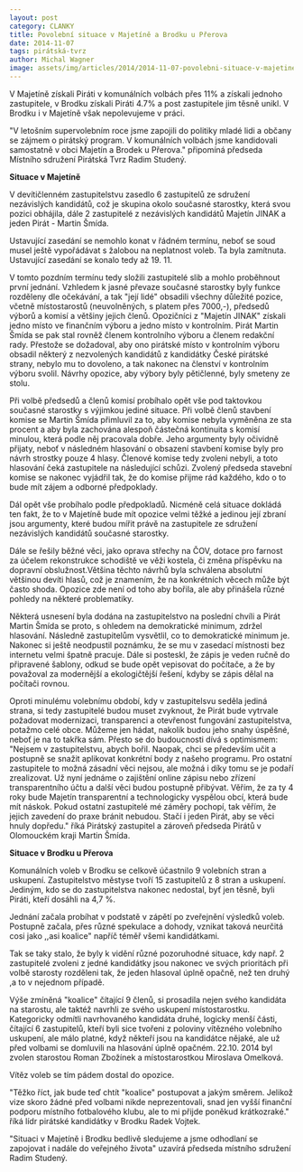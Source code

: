 ```yaml
---
layout: post
category: CLANKY
title: Povolební situace v Majetíně a Brodku u Přerova
date: 2014-11-07
tags: pirátská-tvrz
author: Michal Wagner
image: assets/img/articles/2014/2014-11-07-povolebni-situace-v-majetine-a-brodku-u-pr.jpg   #751x422 pixelu
---
```

V Majetíně získali Piráti v komunálních volbách přes 11% a získali jednoho zastupitele, v Brodku získali Piráti 4.7% a post zastupitele jim těsně unikl. V Brodku i v Majetíně však nepolevujeme v práci.

"V letošním supervolebním roce jsme zapojili do politiky mladé lidi a občany se zájmem o pirátský program. V komunálních volbách jsme kandidovali samostatně v obci Majetín a Brodek u Přerova." připomíná předseda Místního sdružení Pirátská Tvrz Radim Studený.

**Situace v Majetíně**

V devítičlenném zastupitelstvu zasedlo 6 zastupitelů ze sdružení nezávislých kandidátů, což je skupina okolo současné starostky, která svou pozici obhájila, dále 2 zastupitelé z nezávislých kandidátů Majetín JINAK a jeden Pirát - Martin Šmída.

Ustavující zasedání se nemohlo konat v řádném termínu, neboť se soud musel ještě vypořádávat s žalobou na neplatnost voleb. Ta byla zamítnuta. Ustavující zasedání se konalo tedy až 19. 11.

V tomto pozdním termínu tedy složili zastupitelé slib a mohlo proběhnout první jednání. Vzhledem k jasné převaze současné starostky byly funkce rozděleny dle očekávání, a tak "její lidé" obsadili všechny důležité pozice, včetně místostarostů (neuvolněných, s platem přes 7000,-), předsedů výborů a komisí a většiny jejich členů. Opozičníci z "Majetín JINAK" získali jedno místo ve finančním výboru a jedno místo v kontrolním. Pirát Martin Šmída se pak stal rovněž členem kontrolního výboru a členem redakční rady. Přestože se dožadoval, aby ono pirátské místo v kontrolním výboru obsadil některý z nezvolených kandidátů z kandidátky České pirátské strany, nebylo mu to dovoleno, a tak nakonec na členství v kontrolním výboru svolil. Návrhy opozice, aby výbory byly pětičlenné, byly smeteny ze stolu. 

Při volbě předsedů a členů komisí probíhalo opět vše pod taktovkou současné starostky s výjimkou jediné situace. Při volbě členů stavbení komise se Martin Šmída přimluvil za to, aby komise nebyla vyměněna ze sta procent a aby byla zachována alespoň částečná kontinuita s komisí minulou, která podle něj pracovala dobře. Jeho argumenty byly očividně přijaty, neboť v následném hlasování o obsazení stavbení komise byly pro návrh strostky pouze 4 hlasy. Členové komise tedy zvoleni nebyli, a toto hlasování čeká zastupitele na následující schůzi. Zvolený předseda stavební komise se nakonec vyjádřil tak, že do komise přijme rád každého, kdo o to bude mít zájem a odborné předpoklady.

Dál opět vše probíhalo podle předpokladů. Nicméně celá situace dokládá ten fakt, že to v Majetíně bude mít opozice velmi těžké a jedinou její zbraní jsou argumenty, které budou mířit právě na zastupitele ze sdružení nezávislých kandidátů současné starostky.

Dále se řešily běžné věci, jako oprava střechy na ČOV, dotace pro farnost za účelem rekonstrukce schodiště ve věži kostela, či změna příspěvku na dopravní obslužnost.Většina těchto návrhů byla schválena absolutní většinou devíti hlasů, což je znamením, že na konkrétních věcech může být často shoda. Opozice zde není od toho aby bořila, ale aby přinášela různé pohledy na některé problematiky. 

Některá usnesení byla dodána na zastupitelstvo na poslední chvíli a Pirát Martin Šmída se proto, s ohledem na demokratické minimum, zdržel hlasování. Následně zastupitelům vysvětlil, co to demokratické minimum je. Nakonec si ještě neodpustil poznámku, že se mu v zasedací místnosti bez internetu velmi špatně pracuje.  Dále si posteskl, že zápis je veden ručně do  připravené šablony, odkud se bude opět vepisovat do počítače, a že by považoval za modernější a ekologičtější řešení, kdyby se zápis dělal na počítači rovnou. 

Oproti minulému volebnímu období, kdy v zastupitelsvu seděla jediná strana, si tedy zastupitelé budou muset zvyknout, že Pirát bude vytrvale požadovat modernizaci, transparenci a otevřenost fungování zastupitelstva, potažmo celé obce. Můžeme jen hádat, nakolik budou jeho snahy úspěšné, neboť je na to takřka sám. Přesto se do budoucnosti dívá s optimismem:  "Nejsem v zastupitelstvu, abych bořil. Naopak, chci se především učit a postupně se snažit aplikovat konkrétní body z našeho programu. Pro ostatní zastupitele to možná zásadní věci nejsou, ale možná i díky tomu se je podaří zrealizovat. Už nyní jednáme o zajištění online zápisu nebo zřízení transparentního účtu a další věci budou postupně přibývat. Věřím, že za ty 4 roky bude Majetín transparentní a  technologicky vyspělou obcí, která bude mít náskok. Pokud ostatní zastupitelé mé záměry pochopí, tak věřím, že jejich zavedení do praxe bránit nebudou. Stačí i jeden Pirát, aby se věci hnuly dopředu." říká Pirátský zastupitel a zároveň předseda Pirátů v Olomouckém kraji Martin Šmída.

**Situace v Brodku u Přerova**

Komunálních voleb v Brodku se celkově účastnilo 9 volebních stran a uskupení. Zastupitelstvo městyse tvoří 15 zastupitelů z 8 stran a uskupení. Jediným, kdo se do zastupitelstva nakonec nedostal, byť jen těsně, byli Piráti, kteří dosáhli  na 4,7 %.

Jednání začala probíhat v podstatě v zápětí po zveřejnění výsledků voleb. Postupně začala, přes různé spekulace a dohody, vznikat taková neurčitá cosi jako ,,asi koalice" napříč téměř všemi kandidátkami.

Tak se taky stalo, že byly k vidění různé pozoruhodné situace, kdy např. 2 zastupitelé zvoleni z jedné kandidátky jsou nakonec ve svých prioritách při volbě starosty rozděleni tak, že jeden hlasoval úplně opačně, než ten druhý ,a to v nejednom případě.

Výše zmíněná "koalice" čítající 9 členů, si prosadila nejen svého kandidáta na starostu, ale taktéž  navrhli ze svého uskupení místostarostku. Kategoricky odmítli navrhovaného kandidáta druhé, logicky menší části, čítající 6 zastupitelů, kteří byli sice tvořeni z poloviny vítězného volebního uskupení, ale málo platné, když někteří jsou na kandidátce nějaké, ale už před volbami se domluvili na hlasování úplně opačném. 22.10. 2014 byl zvolen starostou Roman Zbožínek a místostarostkou Miroslava Omelková.

Vítěz voleb se tím pádem dostal do opozice.

"Těžko říct, jak bude teď chtít "koalice" postupovat a jakým směrem. Jelikož vize skoro žádné před volbami nikde neprezentovali, snad jen vyšší finanční podporu místního fotbalového klubu, ale to mi přijde poněkud krátkozraké." říká lídr pirátské kandidátky v Brodku Radek Vojtek. 

"Situaci v Majetíně i Brodku bedlivě sledujeme a jsme odhodlaní se zapojovat i nadále do veřejného života" uzavírá předseda místního sdružení Radim Studený.

